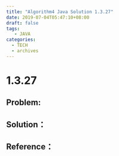 ```yaml
---
title: "Algorithm4 Java Solution 1.3.27"
date: 2019-07-04T05:47:10+08:00
draft: false
tags:
   - JAVA
categories:
  - TECH
  - archives
---
```



# 1.3.27

## Problem:


## Solution：


## Reference：


